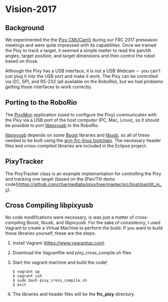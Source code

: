 # Vision-2017

## Background
We experimented the the [Pixy CMUCam5](http://cmucam.org/projects/cmucam5/wiki) during our FRC 2017 preseason meetings and were quite impressed with its capabilities. Once we trained the Pixy to track a target, it seemed a simple matter to read the pan/tilt angles, target position, and target dimensions and then control the robot based on those.

Although the Pixy has a USB interface, it is not a USB Webcam -- you can't just plug it into the USB port and make it work. The Pixy can be controlled via I2C, SPI, and RS-232 (all available on the RoboRio), but we had problems getting those interfaces to work correctly.

## Porting to the RoboRio
The [PixyMon](http://cmucam.org/projects/cmucam5/wiki/Install_PixyMon_on_Mac) application (used to configure the Pixy) communicates with the Pixy via a USB port of the host computer (PC, Mac, Linux), so it should be possible to port [libpixyusb](https://github.com/charmedlabs/pixy) to the RoboRio.

[libpixyusb](https://github.com/charmedlabs/pixy) depends on some [Boost](http://www.boost.org) libraries and [libusb](http://www.libusb.org), so all of these needed to be built using the [arm-frc-linux toolchain](http://first.wpi.edu/FRC/roborio/toolchains). The necessary header files and cross-compiled libraries are included in the Eclipse project.

## PixyTracker
The PixyTracker class is an example implementation for controlling the Pixy and tracking one target (based on the [Pan/Tilt demo code])https://github.com/charmedlabs/pixy/tree/master/src/host/pantilt_in_c).

## Cross Compiling libpixyusb
No code modifications were necessary, is was just a matter of cross-compiling Boost, libusb, and libpixyusb. For the sake of consistency, I used Vagrant to create a Virtual Machine to perform the build. If you want to build these libraries yourself, these are the steps:

1. Install Vagrant (https://www.vagrantup.com)
2. Download the Vagrantfile and pixy_cross_compile.sh files
3. Start the vagrant machine and build the code!

   ```console
   $ vagrant up
   $ vagrant ssh
   $ sudo bash pixy_cross_compile.sh
   $ exit
   ```
4. The libraries and header files will be the __frc_pixy__ directory.
